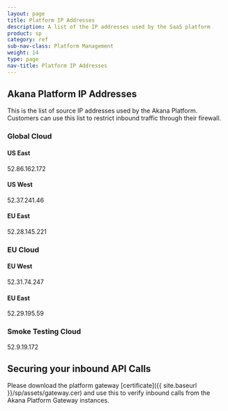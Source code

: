 ```yaml
---
layout: page
title: Platform IP Addresses
description: A list of the IP addresses used by the SaaS platform
product: sp
category: ref
sub-nav-class: Platform Management 
weight: 14
type: page
nav-title: Platform IP Addresses
---
```


## Akana Platform IP Addresses

This is the list of source IP addresses used by the Akana Platform.  Customers can use this list to restrict inbound traffic through their firewall.

### Global Cloud

#### US East

52.86.162.172

#### US West

52.37.241.46

#### EU East

52.28.145.221

### EU Cloud

#### EU West

52.31.74.247

#### EU East

52.29.195.59

### Smoke Testing Cloud

52.9.19.172

## Securing your inbound API Calls

Please download the platform gateway [certificate]({{ site.baseurl }}/sp/assets/gateway.cer) and use this to verify inbound calls from the Akana Platform Gateway instances.